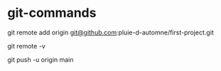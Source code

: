 # git-commands
git remote add origin git@github.com:pluie-d-automne/first-project.git

git remote -v

git push -u origin main
